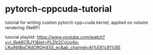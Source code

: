 # pytorch-cppcuda-tutorial
tutorial for writing custom pytorch cpp+cuda kernel, applied on volume rendering (NeRF)

tutorial playlist: https://www.youtube.com/watch?v=l_Rpk6CRJYI&list=PLDV2CyUo4q-LKuiNltBqCKdO9GH4SS_ec&ab_channel=AI%E8%91%B5
